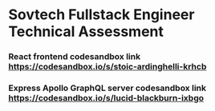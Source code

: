 ﻿# Sovtech Fullstack Engineer Technical Assessment

### React frontend codesandbox link https://codesandbox.io/s/stoic-ardinghelli-krhcb

### Express Apollo GraphQL server codesandbox link https://codesandbox.io/s/lucid-blackburn-ixbgo
